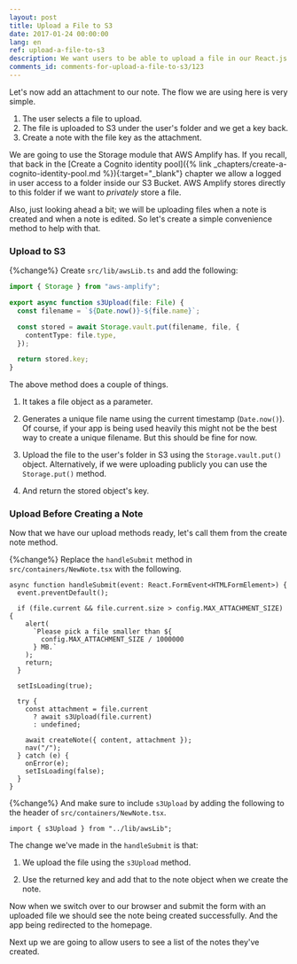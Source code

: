 ```yaml
---
layout: post
title: Upload a File to S3
date: 2017-01-24 00:00:00
lang: en
ref: upload-a-file-to-s3
description: We want users to be able to upload a file in our React.js app and add it as an attachment to their note. To upload files to S3 directly from our React.js app we are going to use AWS Amplify's Storage.put() method.
comments_id: comments-for-upload-a-file-to-s3/123
---
```


Let's now add an attachment to our note. The flow we are using here is very simple.

1. The user selects a file to upload.
2. The file is uploaded to S3 under the user's folder and we get a key back.
3. Create a note with the file key as the attachment.

We are going to use the Storage module that AWS Amplify has. If you recall, that back in the [Create a Cognito identity pool]({% link _chapters/create-a-cognito-identity-pool.md %}){:target="_blank"} chapter we allow a logged in user access to a folder inside our S3 Bucket. AWS Amplify stores directly to this folder if we want to _privately_ store a file.

Also, just looking ahead a bit; we will be uploading files when a note is created and when a note is edited. So let's create a simple convenience method to help with that.

### Upload to S3

{%change%} Create `src/lib/awsLib.ts` and add the following:

```typescript
import { Storage } from "aws-amplify";

export async function s3Upload(file: File) {
  const filename = `${Date.now()}-${file.name}`;

  const stored = await Storage.vault.put(filename, file, {
    contentType: file.type,
  });

  return stored.key;
}
```

The above method does a couple of things.

1. It takes a file object as a parameter.

2. Generates a unique file name using the current timestamp (`Date.now()`). Of course, if your app is being used heavily this might not be the best way to create a unique filename. But this should be fine for now.

3. Upload the file to the user's folder in S3 using the `Storage.vault.put()` object. Alternatively, if we were uploading publicly you can use the `Storage.put()` method.

4. And return the stored object's key.

### Upload Before Creating a Note

Now that we have our upload methods ready, let's call them from the create note method.

{%change%} Replace the `handleSubmit` method in `src/containers/NewNote.tsx` with the following.

```tsx
async function handleSubmit(event: React.FormEvent<HTMLFormElement>) {
  event.preventDefault();

  if (file.current && file.current.size > config.MAX_ATTACHMENT_SIZE) {
    alert(
      `Please pick a file smaller than ${
        config.MAX_ATTACHMENT_SIZE / 1000000
      } MB.`
    );
    return;
  }

  setIsLoading(true);

  try {
    const attachment = file.current
      ? await s3Upload(file.current)
      : undefined;

    await createNote({ content, attachment });
    nav("/");
  } catch (e) {
    onError(e);
    setIsLoading(false);
  }
}
```

{%change%} And make sure to include `s3Upload` by adding the following to the header of `src/containers/NewNote.tsx`.

```tsx
import { s3Upload } from "../lib/awsLib";
```

The change we've made in the `handleSubmit` is that:

1. We upload the file using the `s3Upload` method.

2. Use the returned key and add that to the note object when we create the note.

Now when we switch over to our browser and submit the form with an uploaded file we should see the note being created successfully. And the app being redirected to the homepage.

Next up we are going to allow users to see a list of the notes they've created.
